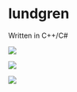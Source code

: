# lundgren
Written in C++/C#

[![](https://i.imgur.com/u4cIaCy.gif)](https://i.imgur.com/u4cIaCy.gif)

[![](https://thumbs.gfycat.com/SerpentineVengefulGallinule-size_restricted.gif)](https://gfycat.com/SerpentineVengefulGallinule)

[![](https://giant.gfycat.com/MintyAcidicBushbaby.gif)](https://gfycat.com/MintyAcidicBushbaby)
